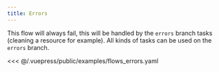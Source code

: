 ```yaml
---
title: Errors
---
```


This flow will always fail, this will be handled by the `errors` branch tasks (cleaning a resource for example). All kinds of tasks can be used on the `errors` branch.

<<< @/.vuepress/public/examples/flows_errors.yaml